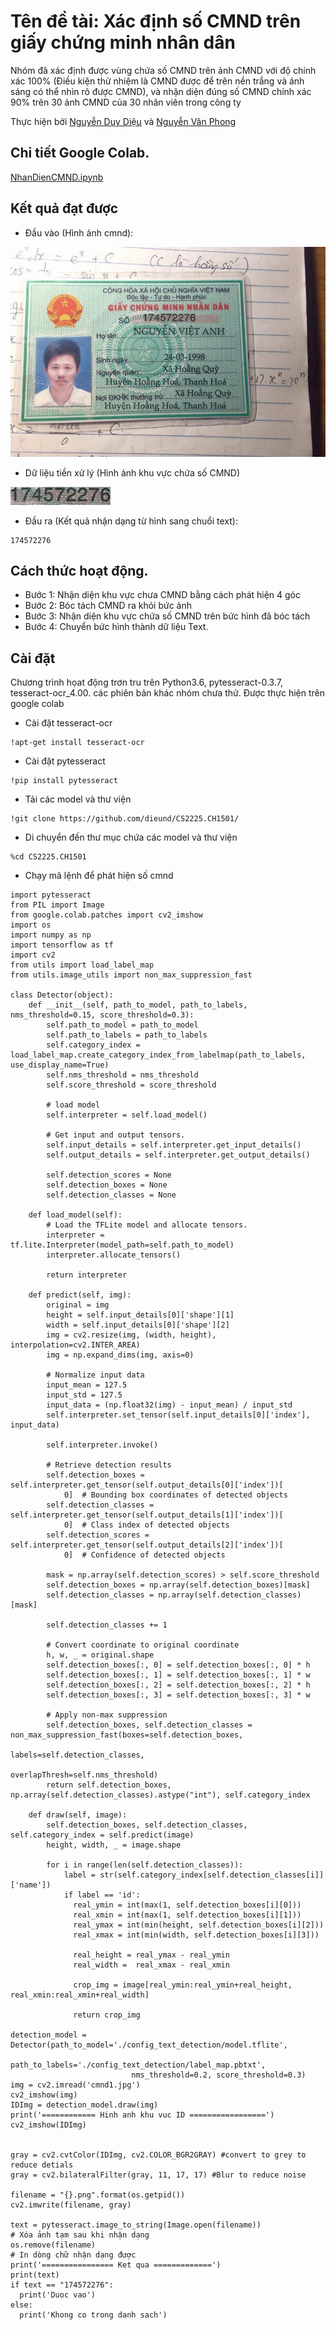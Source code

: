 # Tên đề tài: Xác định số CMND trên giấy chứng minh nhân dân

Nhóm đã xác định được vùng chứa số CMND trên ảnh CMND với độ chính xác 100% (Điều kiện thử nhiệm là CMND được để trên nền trắng và ánh sáng có thể nhìn rõ được CMND), và nhận diện đúng số CMND chính xác 90% trên 30 ảnh CMND của 30 nhân viên trong công ty

Thực hiện bởi [Nguyễn Duy Diệu](https://github.com/dieund/CS2225.CH1501) và [Nguyễn Văn Phong](https://github.com/dieund/CS2225.CH1501)

 ##  Chi tiết Google Colab.
 [NhanDienCMND.ipynb](https://github.com/dieund/CS2225.CH1501/blob/master/NhanDienCMND.ipynb)

## Kết quả đạt được

- Đầu vào (Hình ảnh cmnd):

![demoimg1](https://github.com/dieund/CS2225.CH1501/blob/master/cmnd1.jpg)

- Dữ liệu tiền xử lý (Hình ảnh khu vực chứa số CMND)

![demoimg1](https://github.com/dieund/CS2225.CH1501/blob/master/khuvuccmnd.png)

- Đầu ra (Kết quả nhận dạng từ hình sang chuổi text):

```
174572276
```

## Cách thức hoạt động.
- Bước 1: Nhận diện khu vực chưa CMND bằng cách phát hiện 4 góc
- Bước 2: Bóc tách CMND ra khỏi bức ảnh
- Bước 3: Nhận diện khu vực chứa số CMND trên bức hình đã bóc tách
- Bước 4: Chuyển bức hình thành dữ liệu Text.

## Cài đặt

Chương trình họat động trơn tru trên Python3.6, pytesseract-0.3.7, tesseract-ocr_4.00. các phiên bản khác nhóm chưa thử.
Được thực hiện trên google colab

- Cài đặt tesseract-ocr
```
!apt-get install tesseract-ocr
```
- Cài đặt pytesseract
```
!pip install pytesseract
```

- Tải các model và thư viện
```
!git clone https://github.com/dieund/CS2225.CH1501/
```

- Di chuyển đến thư mục chứa các model và thư viện
```
%cd CS2225.CH1501
```

- Chạy mã lệnh để phát hiện số cmnd
```
import pytesseract
from PIL import Image
from google.colab.patches import cv2_imshow
import os
import numpy as np
import tensorflow as tf
import cv2
from utils import load_label_map
from utils.image_utils import non_max_suppression_fast

class Detector(object):
    def __init__(self, path_to_model, path_to_labels, nms_threshold=0.15, score_threshold=0.3):
        self.path_to_model = path_to_model
        self.path_to_labels = path_to_labels
        self.category_index = load_label_map.create_category_index_from_labelmap(path_to_labels, use_display_name=True)
        self.nms_threshold = nms_threshold
        self.score_threshold = score_threshold

        # load model
        self.interpreter = self.load_model()

        # Get input and output tensors.
        self.input_details = self.interpreter.get_input_details()
        self.output_details = self.interpreter.get_output_details()

        self.detection_scores = None
        self.detection_boxes = None
        self.detection_classes = None

    def load_model(self):
        # Load the TFLite model and allocate tensors.
        interpreter = tf.lite.Interpreter(model_path=self.path_to_model)
        interpreter.allocate_tensors()

        return interpreter

    def predict(self, img):
        original = img
        height = self.input_details[0]['shape'][1]
        width = self.input_details[0]['shape'][2]
        img = cv2.resize(img, (width, height), interpolation=cv2.INTER_AREA)
        img = np.expand_dims(img, axis=0)

        # Normalize input data
        input_mean = 127.5
        input_std = 127.5
        input_data = (np.float32(img) - input_mean) / input_std
        self.interpreter.set_tensor(self.input_details[0]['index'], input_data)

        self.interpreter.invoke()

        # Retrieve detection results
        self.detection_boxes = self.interpreter.get_tensor(self.output_details[0]['index'])[
            0]  # Bounding box coordinates of detected objects
        self.detection_classes = self.interpreter.get_tensor(self.output_details[1]['index'])[
            0]  # Class index of detected objects
        self.detection_scores = self.interpreter.get_tensor(self.output_details[2]['index'])[
            0]  # Confidence of detected objects

        mask = np.array(self.detection_scores) > self.score_threshold
        self.detection_boxes = np.array(self.detection_boxes)[mask]
        self.detection_classes = np.array(self.detection_classes)[mask]

        self.detection_classes += 1

        # Convert coordinate to original coordinate
        h, w, _ = original.shape
        self.detection_boxes[:, 0] = self.detection_boxes[:, 0] * h
        self.detection_boxes[:, 1] = self.detection_boxes[:, 1] * w
        self.detection_boxes[:, 2] = self.detection_boxes[:, 2] * h
        self.detection_boxes[:, 3] = self.detection_boxes[:, 3] * w

        # Apply non-max suppression
        self.detection_boxes, self.detection_classes = non_max_suppression_fast(boxes=self.detection_boxes,
                                                                                labels=self.detection_classes,
                                                                                overlapThresh=self.nms_threshold)
        return self.detection_boxes, np.array(self.detection_classes).astype("int"), self.category_index

    def draw(self, image):
        self.detection_boxes, self.detection_classes, self.category_index = self.predict(image)
        height, width, _ = image.shape

        for i in range(len(self.detection_classes)):            
            label = str(self.category_index[self.detection_classes[i]]['name'])
            if label == 'id':
              real_ymin = int(max(1, self.detection_boxes[i][0]))
              real_xmin = int(max(1, self.detection_boxes[i][1]))
              real_ymax = int(min(height, self.detection_boxes[i][2]))
              real_xmax = int(min(width, self.detection_boxes[i][3]))

              real_height = real_ymax - real_ymin
              real_width =  real_xmax - real_xmin

              crop_img = image[real_ymin:real_ymin+real_height, real_xmin:real_xmin+real_width]

              return crop_img

detection_model = Detector(path_to_model='./config_text_detection/model.tflite',
                           path_to_labels='./config_text_detection/label_map.pbtxt',
                           nms_threshold=0.2, score_threshold=0.3)
img = cv2.imread('cmnd1.jpg')
cv2_imshow(img)
IDImg = detection_model.draw(img)
print('============ Hinh anh khu vuc ID =================')
cv2_imshow(IDImg)


gray = cv2.cvtColor(IDImg, cv2.COLOR_BGR2GRAY) #convert to grey to reduce detials
gray = cv2.bilateralFilter(gray, 11, 17, 17) #Blur to reduce noise

filename = "{}.png".format(os.getpid())
cv2.imwrite(filename, gray)

text = pytesseract.image_to_string(Image.open(filename))
# Xóa ảnh tạm sau khi nhận dạng
os.remove(filename)
# In dòng chữ nhận dạng được
print('================ Ket qua =============')
print(text)
if text == "174572276":
  print('Duoc vao')
else:
  print('Khong co trong danh sach')
 ```
 
